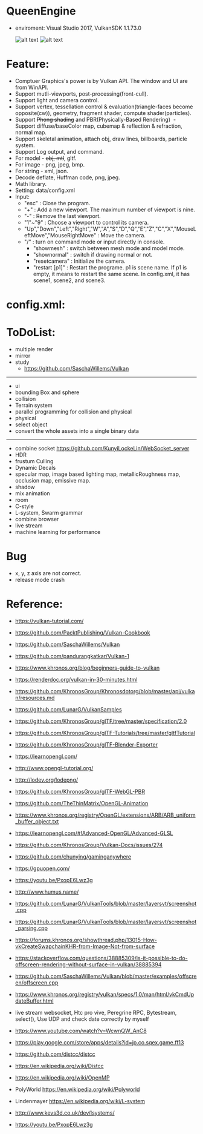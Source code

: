 # QueenEngine
  - enviroment: Visual Studio 2017, VulkanSDK 1.1.73.0
  
    ![alt text](https://github.com/KunyiLockeLin/Vulkan/blob/master/sample01.jpg)
    ![alt text](https://github.com/KunyiLockeLin/Vulkan/blob/master/sample02.jpg)
    
# Feature:
  - Comptuer Graphics's power is by Vulkan API. The window and UI are from WinAPI.
  - Support mutli-viewports, post-processing(front-cull).
  - Support light and camera control.
  - Support vertex, tessellation control & evaluation(triangle-faces become opposite(cw)), geometry, fragment shader, compute shader(particles).
  - Support ~~Phong shading~~ and PBR(Physically-Based Rendering)
  - Support diffuse/baseColor map, cubemap & reflection & refraction, normal map.
  - Support skeletal animation, attach obj, draw lines, billboards, particle system.
  - Support Log output, and command.
  - For model  - ~~obj, mtl~~, gltf.
  - For image  - png, jpeg, bmp.
  - For string - xml, json.
  - Decode deflate, Huffman code, png, jpeg.
  - Math library.
  - Setting: data/config.xml
  - Input:
    - "esc" : Close the program.
    - "+" : Add a new viewport. The maximum number of viewport is nine.
    - "-" : Remove the last viewport.
    - "1"~"9" : Choose a viewport to control its camera.
    - "Up","Down","Left","Right","W","A","S","D","Q","E","Z","C","X","MouseLeftMove","MouseRightMove" : Move the camera.
    - "/" : turn on command mode or input directly in console.
      - "showmesh" : switch between mesh mode and model mode.
      - "shownormal" : switch if drawing normal or not.
      - "resetcamera" : Initialize the camera.
      - "restart [p1]" : Restart the programe. p1 is scene name. If p1 is empty, it means to restart the same scene. In config.xml, it has scene1, scene2, and scene3.

# config.xml:

# ToDoList:
  - multiple render
  - mirror
  - study 
    - https://github.com/SaschaWillems/Vulkan 
---
  - ui
  - bounding Box and sphere
  - collision
  - Terrain system
  - parallel programming for collision and physical
  - physical
  - select object
  - convert the whole assets into a single binary data
---
  - combine socket https://github.com/KunyiLockeLin/WebSocket_server
  - HDR
  - frustum Culling
  - Dynamic Decals
  - specular map, image based lighting map, metallicRoughness map, occlusion map, emissive map.
  - shadow
  - mix animation
  - room
  - C-style
  - L-system, Swarm grammar
  - combine browser
  - live stream
  - machine learning for performance
  
# Bug
  - x, y, z axis are not correct.
  - release mode crash
  
# Reference:
  - https://vulkan-tutorial.com/
  - https://github.com/PacktPublishing/Vulkan-Cookbook
  - https://github.com/SaschaWillems/Vulkan
  - https://github.com/pandurangkatkar/Vulkan-1
  - https://www.khronos.org/blog/beginners-guide-to-vulkan
  - https://renderdoc.org/vulkan-in-30-minutes.html
  - https://github.com/KhronosGroup/Khronosdotorg/blob/master/api/vulkan/resources.md
  - https://github.com/LunarG/VulkanSamples
  - https://github.com/KhronosGroup/glTF/tree/master/specification/2.0
  - https://github.com/KhronosGroup/glTF-Tutorials/tree/master/gltfTutorial
  - https://github.com/KhronosGroup/glTF-Blender-Exporter
  - https://learnopengl.com/
  - http://www.opengl-tutorial.org/
  - http://lodev.org/lodepng/
  - https://github.com/KhronosGroup/glTF-WebGL-PBR
  - https://github.com/TheThinMatrix/OpenGL-Animation
  - https://www.khronos.org/registry/OpenGL/extensions/ARB/ARB_uniform_buffer_object.txt
  - https://learnopengl.com/#!Advanced-OpenGL/Advanced-GLSL
  - https://github.com/KhronosGroup/Vulkan-Docs/issues/274
  - https://github.com/chunying/gaminganywhere
  - https://gpuopen.com/
  - https://youtu.be/PxopE6Lwz3g
  - http://www.humus.name/
  
  - https://github.com/LunarG/VulkanTools/blob/master/layersvt/screenshot.cpp
  - https://github.com/LunarG/VulkanTools/blob/master/layersvt/screenshot_parsing.cpp
  - https://forums.khronos.org/showthread.php/13015-How-vkCreateSwapchainKHR-from-Image-Not-from-surface
  - https://stackoverflow.com/questions/38885309/is-it-possible-to-do-offscreen-rendering-without-surface-in-vulkan/38885394
  - https://github.com/SaschaWillems/Vulkan/blob/master/examples/offscreen/offscreen.cpp
  - https://www.khronos.org/registry/vulkan/specs/1.0/man/html/vkCmdUpdateBuffer.html

  - live stream websocket, Htc pro vive, Peregrine RPC, Bytestream, select(), Use UDP and check date correctly by myself
  - https://www.youtube.com/watch?v=WcwnQW_AnC8
  - https://play.google.com/store/apps/details?id=jp.co.sqex.game.ff13

  - https://github.com/distcc/distcc
  - https://en.wikipedia.org/wiki/Distcc
  - https://en.wikipedia.org/wiki/OpenMP

  - PolyWorld https://en.wikipedia.org/wiki/Polyworld
  - Lindenmayer https://en.wikipedia.org/wiki/L-system
  - http://www.kevs3d.co.uk/dev/lsystems/
  - https://youtu.be/PxopE6Lwz3g
